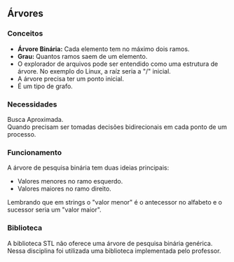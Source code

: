 ## Árvores

### Conceitos
- **Árvore Binária:** Cada elemento tem no máximo dois ramos.
- **Grau:** Quantos ramos saem de um elemento.
- O explorador de arquivos pode ser entendido como uma estrutura de árvore. No exemplo do Linux, a raíz seria a "/" inicial.
- A árvore precisa ter um ponto inicial. 
- É um tipo de grafo.

### Necessidades

Busca Aproximada. <br> Quando precisam ser tomadas decisões bidirecionais em cada ponto de um processo.

### Funcionamento

A árvore de pesquisa binária tem duas ideias principais:

- Valores menores no ramo esquerdo.
- Valores maiores no ramo direito.

Lembrando que em strings o "valor menor" é o antecessor no alfabeto e o sucessor seria um "valor maior".

### Biblioteca
A biblioteca STL não oferece uma árvore de pesquisa binária genérica. <br>
Nessa disciplina foi utilizada uma biblioteca implementada pelo professor.
